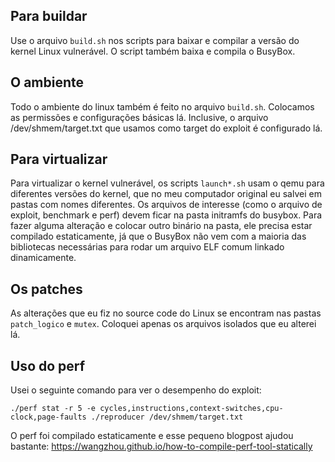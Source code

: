 ## Para buildar

Use o arquivo `build.sh` nos scripts para baixar e compilar a versão do kernel Linux vulnerável. O script também baixa e compila o BusyBox.

## O ambiente

Todo o ambiente do linux também é feito no arquivo `build.sh`. Colocamos as permissões e configurações básicas lá. Inclusive, o arquivo /dev/shmem/target.txt que usamos como target do exploit é configurado lá.

## Para virtualizar

Para virtualizar o kernel vulnerável, os scripts `launch*.sh` usam o qemu para diferentes versões do kernel, que no meu computador original eu salvei em pastas com nomes diferentes. Os arquivos de interesse (como o arquivo de exploit, benchmark e perf) devem ficar na pasta initramfs do busybox. Para fazer alguma alteração e colocar outro binário na pasta, ele precisa estar compilado estaticamente, já que o BusyBox não vem com a maioria das bibliotecas necessárias para rodar um arquivo ELF comum linkado dinamicamente. 

## Os patches

As alterações que eu fiz no source code do Linux se encontram nas pastas `patch_logico` e `mutex`. Coloquei apenas os arquivos isolados que eu alterei lá.

## Uso do perf

Usei o seguinte comando para ver o desempenho do exploit:

`./perf stat -r 5 -e cycles,instructions,context-switches,cpu-clock,page-faults ./reproducer /dev/shmem/target.txt`

O perf foi compilado estaticamente e esse pequeno blogpost ajudou bastante: https://wangzhou.github.io/how-to-compile-perf-tool-statically
